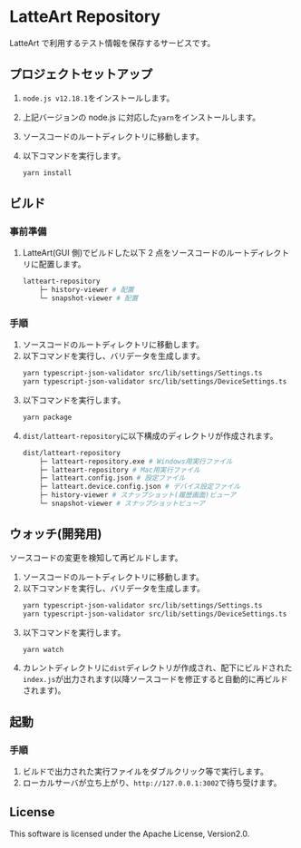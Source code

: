 # LatteArt Repository

LatteArt で利用するテスト情報を保存するサービスです。

## プロジェクトセットアップ

1. `node.js v12.18.1`をインストールします。
1. 上記バージョンの node.js に対応した`yarn`をインストールします。
1. ソースコードのルートディレクトリに移動します。
1. 以下コマンドを実行します。

   ```bash
   yarn install
   ```

## ビルド

### 事前準備

1. LatteArt(GUI 側)でビルドした以下 2 点をソースコードのルートディレクトリに配置します。
   ```bash
   latteart-repository
       ├─ history-viewer # 配置
       └─ snapshot-viewer # 配置
   ```

### 手順

1. ソースコードのルートディレクトリに移動します。
1. 以下コマンドを実行し、バリデータを生成します。
   ```bash
   yarn typescript-json-validator src/lib/settings/Settings.ts
   yarn typescript-json-validator src/lib/settings/DeviceSettings.ts
   ```
1. 以下コマンドを実行します。
   ```bash
   yarn package
   ```
1. `dist/latteart-repository`に以下構成のディレクトリが作成されます。
   ```bash
   dist/latteart-repository
       ├─ latteart-repository.exe # Windows用実行ファイル
       ├─ latteart-repository # Mac用実行ファイル
       ├─ latteart.config.json # 設定ファイル
       ├─ latteart.device.config.json # デバイス設定ファイル
       ├─ history-viewer # スナップショット(履歴画面)ビューア
       └─ snapshot-viewer # スナップショットビューア
   ```

## ウォッチ(開発用)

ソースコードの変更を検知して再ビルドします。

1. ソースコードのルートディレクトリに移動します。
1. 以下コマンドを実行し、バリデータを生成します。
   ```bash
   yarn typescript-json-validator src/lib/settings/Settings.ts
   yarn typescript-json-validator src/lib/settings/DeviceSettings.ts
   ```
1. 以下コマンドを実行します。
   ```bash
   yarn watch
   ```
1. カレントディレクトリに`dist`ディレクトリが作成され、配下にビルドされた`index.js`が出力されます(以降ソースコードを修正すると自動的に再ビルドされます)。

## 起動

### 手順

1. ビルドで出力された実行ファイルをダブルクリック等で実行します。
1. ローカルサーバが立ち上がり、`http://127.0.0.1:3002`で待ち受けます。

## License

This software is licensed under the Apache License, Version2.0.

